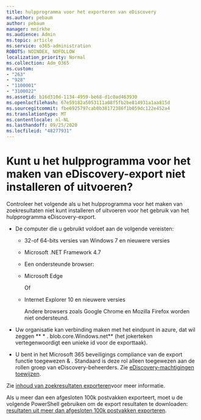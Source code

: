 ```yaml
---
title: hulpprogramma voor het exporteren van eDiscovery
ms.author: pebaum
author: pebaum
manager: mnirkhe
ms.audience: Admin
ms.topic: article
ms.service: o365-administration
ROBOTS: NOINDEX, NOFOLLOW
localization_priority: Normal
ms.collection: Adm_O365
ms.custom:
- "263"
- "928"
- "1100001"
- "3100022"
ms.assetid: b16d310d-1134-4959-be68-d1c0ad463930
ms.openlocfilehash: 67e59182a5053111a08f5fb2be814931a1aa815d
ms.sourcegitcommit: fbe6925797cab0b38172386f1b059dc122e452a4
ms.translationtype: MT
ms.contentlocale: nl-NL
ms.lasthandoff: 09/25/2020
ms.locfileid: "48277931"
---
```

# <a name="cant-install-or-run-the-ediscovery-export-tool"></a>Kunt u het hulpprogramma voor het maken van eDiscovery-export niet installeren of uitvoeren?

Controleer het volgende als u het hulpprogramma voor het maken van zoekresultaten niet kunt installeren of uitvoeren voor het gebruik van het hulpprogramma eDiscovery-export.
  
- De computer die u gebruikt voldoet aan de volgende vereisten:

  - 32-of 64-bits versies van Windows 7 en nieuwere versies

  - Microsoft .NET Framework 4.7

  - Een ondersteunde browser:

  - Microsoft Edge

    Of

  - Internet Explorer 10 en nieuwere versies

    Andere browsers zoals Google Chrome en Mozilla Firefox worden niet ondersteund.

- Uw organisatie kan verbinding maken met het eindpunt in azure, dat wil zeggen ** \* . blob.core.Windows.net** (het jokerteken vertegenwoordigt een unieke id voor de exporttaak).

- U bent in het Microsoft 365 beveiligings compliance van de export functie toegewezen &amp; . Standaard is deze rol alleen toegewezen aan de rollen groep van eDiscovery-beheerders. Zie [eDiscovery-machtigingen toewijzen](https://docs.microsoft.com/microsoft-365/compliance/assign-ediscovery-permissions).

Zie [inhoud van zoekresultaten exporteren](https://docs.microsoft.com/microsoft-365/compliance/export-search-results)voor meer informatie.

Als u meer dan een afgesloten 100k postvakken exporteert, moet u de volgende PowerShell gebruiken om de export resultaten te downloaden:  [resultaten uit meer dan afgesloten 100k postvakken exporteren](https://docs.microsoft.com/microsoft-365/compliance/export-search-results?view=o365-worldwide%23exporting-results-from-more-than-100000-mailboxes).